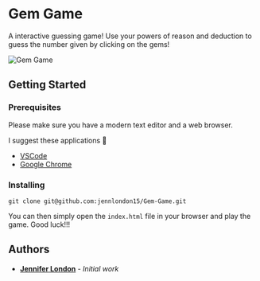 # Gem Game

A interactive guessing game! Use your powers of reason and deduction to guess the number given by clicking on the gems!

![Gem Game](https://user-images.githubusercontent.com/46270669/55689170-aa35ae80-593e-11e9-9439-98a2fc2b6860.png)

## Getting Started

### Prerequisites

Please make sure you have a modern text editor and a web browser.

I suggest these applications 🤘

- [VSCode](https://code.visualstudio.com/)
- [Google Chrome](https://www.google.com/chrome/browser/)

### Installing

```git
git clone git@github.com:jennlondon15/Gem-Game.git
```

You can then simply open the `index.html` file in your browser and play the game. Good luck!!!

## Authors

- **[Jennifer London](https://github.com/jennlondon15)** - _Initial work_
